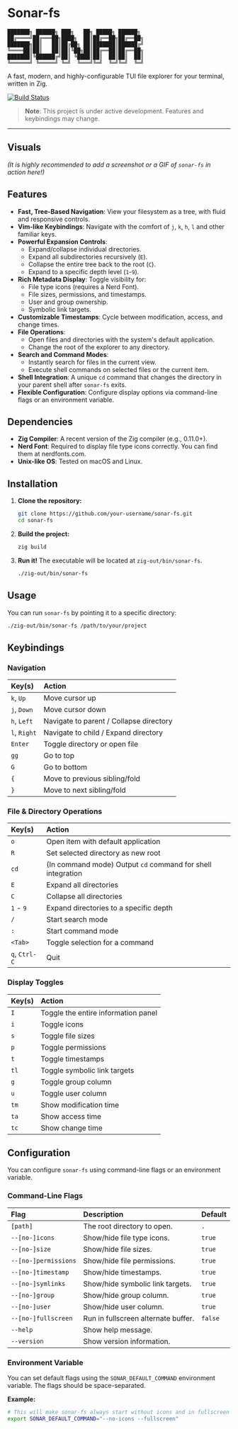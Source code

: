 # Sonar-fs

```
███████╗ ██████╗ ███╗   ██╗ █████╗ ██████╗ 
██╔════╝██╔═══██╗████╗  ██║██╔══██╗██╔══██╗
███████╗██║   ██║██╔██╗ ██║███████║██████╔╝
╚════██║██║   ██║██║╚██╗██║██╔══██║██╔══██╗
███████║╚██████╔╝██║ ╚████║██║  ██║██║  ██║
╚══════╝ ╚═════╝ ╚═╝  ╚═══╝╚═╝  ╚═╝╚═╝  ╚═╝
```

A fast, modern, and highly-configurable TUI file explorer for your terminal, written in Zig.

[![Build Status](https://img.shields.io/badge/build-passing-brightgreen.svg)](https://github.com/your-username/sonar-fs/actions)

> **Note**: This project is under active development. Features and keybindings may change.

---

## Visuals

*(It is highly recommended to add a screenshot or a GIF of `sonar-fs` in action here!)*

## Features

- **Fast, Tree-Based Navigation**: View your filesystem as a tree, with fluid and responsive controls.
- **Vim-like Keybindings**: Navigate with the comfort of `j`, `k`, `h`, `l` and other familiar keys.
- **Powerful Expansion Controls**:
  - Expand/collapse individual directories.
  - Expand all subdirectories recursively (`E`).
  - Collapse the entire tree back to the root (`C`).
  - Expand to a specific depth level (`1`-`9`).
- **Rich Metadata Display**: Toggle visibility for:
  - File type icons (requires a Nerd Font).
  - File sizes, permissions, and timestamps.
  - User and group ownership.
  - Symbolic link targets.
- **Customizable Timestamps**: Cycle between modification, access, and change times.
- **File Operations**:
  - Open files and directories with the system's default application.
  - Change the root of the explorer to any directory.
- **Search and Command Modes**:
  - Instantly search for files in the current view.
  - Execute shell commands on selected files or the current item.
- **Shell Integration**: A unique `cd` command that changes the directory in your parent shell after `sonar-fs` exits.
- **Flexible Configuration**: Configure display options via command-line flags or an environment variable.

## Dependencies

- **Zig Compiler**: A recent version of the Zig compiler (e.g., 0.11.0+).
- **Nerd Font**: Required to display file type icons correctly. You can find them at nerdfonts.com.
- **Unix-like OS**: Tested on macOS and Linux.

## Installation

1.  **Clone the repository:**
    ```sh
    git clone https://github.com/your-username/sonar-fs.git
    cd sonar-fs
    ```

2.  **Build the project:**
    ```sh
    zig build
    ```

3.  **Run it!**
    The executable will be located at `zig-out/bin/sonar-fs`.
    ```sh
    ./zig-out/bin/sonar-fs
    ```

## Usage

You can run `sonar-fs` by pointing it to a specific directory:

```sh
./zig-out/bin/sonar-fs /path/to/your/project
```

## Keybindings

### Navigation

| Key(s) | Action |
| :--- | :--- |
| `k`, `Up` | Move cursor up |
| `j`, `Down` | Move cursor down |
| `h`, `Left` | Navigate to parent / Collapse directory |
| `l`, `Right` | Navigate to child / Expand directory |
| `Enter` | Toggle directory or open file |
| `gg` | Go to top |
| `G` | Go to bottom |
| `{` | Move to previous sibling/fold |
| `}` | Move to next sibling/fold |

### File & Directory Operations

| Key(s) | Action |
| :--- | :--- |
| `o` | Open item with default application |
| `R` | Set selected directory as new root |
| `cd` | (In command mode) Output `cd` command for shell integration |
| `E` | Expand all directories |
| `C` | Collapse all directories |
| `1` - `9` | Expand directories to a specific depth |
| `/` | Start search mode |
| `:` | Start command mode |
| `<Tab>` | Toggle selection for a command |
| `q`, `Ctrl-C` | Quit |

### Display Toggles

| Key(s) | Action |
| :--- | :--- |
| `I` | Toggle the entire information panel |
| `i` | Toggle icons |
| `s` | Toggle file sizes |
| `p` | Toggle permissions |
| `t` | Toggle timestamps |
| `tl` | Toggle symbolic link targets |
| `g` | Toggle group column |
| `u` | Toggle user column |
| `tm` | Show modification time |
| `ta` | Show access time |
| `tc` | Show change time |

## Configuration

You can configure `sonar-fs` using command-line flags or an environment variable.

### Command-Line Flags

| Flag | Description | Default |
| :--- | :--- | :--- |
| `[path]` | The root directory to open. | `.` |
| `--[no-]icons` | Show/hide file type icons. | `true` |
| `--[no-]size` | Show/hide file sizes. | `true` |
| `--[no-]permissions` | Show/hide file permissions. | `true` |
| `--[no-]timestamp` | Show/hide timestamps. | `true` |
| `--[no-]symlinks` | Show/hide symbolic link targets. | `true` |
| `--[no-]group` | Show/hide group column. | `true` |
| `--[no-]user` | Show/hide user column. | `true` |
| `--[no-]fullscreen` | Run in fullscreen alternate buffer. | `false` |
| `--help` | Show help message. | |
| `--version` | Show version information. | |

### Environment Variable

You can set default flags using the `SONAR_DEFAULT_COMMAND` environment variable. The flags should be space-separated.

**Example:**

```sh
# This will make sonar-fs always start without icons and in fullscreen mode.
export SONAR_DEFAULT_COMMAND="--no-icons --fullscreen"
```
